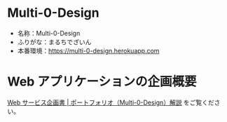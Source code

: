 # Multi-0-Design
- 名称：Multi-0-Design
- ふりがな：まるちでざいん
- 本番環境：https://multi-0-design.herokuapp.com

# Web アプリケーションの企画概要

[Web サービス企画書 | ポートフォリオ（Multi-0-Design）解説](https://qiita.com/Hirano_Tech/private/43ebab1548b133266a4d) をご覧ください。
